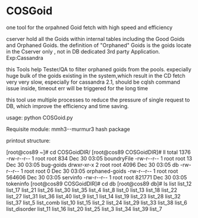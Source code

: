COSGoid
=======

one tool for the orpahned Goid fetch with high speed and efficiency


cserver hold all the Goids within internal tables including the Good Goids and Orphaned Goids.
the definition of "Orphaned" Goids is the goids locate in the Cserver only , not in DB dedicated 3rd party Application. Exp:Cassandra

this Tools help Tester/QA to filter orphaned goids from the pools. expecially huge bulk of the goids existing in the system,which result
in the CD fetch very very slow, especially for cassandra 2.1, should be cqlsh command issue inside, timeout err will be triggered for the long time


this tool use multiple processes to reduce the pressure of single request to DB, which improve the efficiency and time saving.

usage:
python COSGoid.py


Requisite module:
mmh3--murmur3 hash package

printout structure:

[root@cos89 ~]# cd COSGoidDIR/
[root@cos89 COSGoidDIR]# ll
total 1376
-rw-r--r-- 1 root root    834 Dec 30 03:05 boundryFile
-rw-r--r-- 1 root root     13 Dec 30 03:05 bug-goids
drwxr-xr-x 2 root root   4096 Dec 30 03:05 db
-rw-r--r-- 1 root root      0 Dec 30 03:05 orphaned-goids
-rw-r--r-- 1 root root 564606 Dec 30 03:05 servinfo
-rw-r--r-- 1 root root 821771 Dec 30 03:05 tokeninfo
[root@cos89 COSGoidDIR]# cd db
[root@cos89 db]# ls
list     list_12  list_17  list_21  list_26  list_30  list_35  list_4   list_8
list_0   list_13  list_18  list_22  list_27  list_31  list_36  list_40  list_9
list_1   list_14  list_19  list_23  list_28  list_32  list_37  list_5   list_comb
list_10  list_15  list_2   list_24  list_29  list_33  list_38  list_6   list_disorder
list_11  list_16  list_20  list_25  list_3   list_34  list_39  list_7
